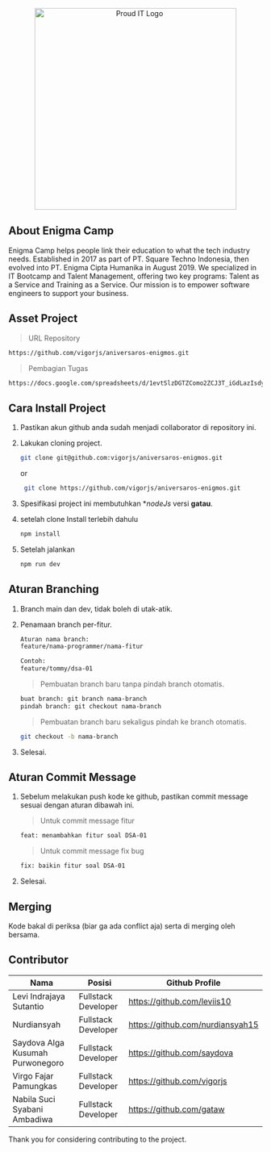 <p align="center"><a href="https://enigmacamp.com/" target="_blank"><img src="https://enigmacamp.com/_next/image?url=%2Ficons%2Fenigma-logo-home.png&w=256&q=75" width="400" alt="Proud IT Logo"></a></p>

## About Enigma Camp

Enigma Camp helps people link their education to what the tech industry needs.
Established in 2017 as part of PT. Square Techno Indonesia, then evolved into 
PT. Enigma Cipta Humanika in August 2019. We specialized in IT Bootcamp and Talent Management, 
offering two key programs: Talent as a Service and Training as a Service. Our mission is to empower 
software engineers to support your business.
## Asset Project

> URL Repository

```sh
https://github.com/vigorjs/aniversaros-enigmos.git
```
> Pembagian Tugas

```sh
https://docs.google.com/spreadsheets/d/1evtSlzDGTZComo2ZCJ3T_iGdLazIsdywElP98KkGRSM/edit?usp=sharing
```

## Cara Install Project

1. Pastikan akun github anda sudah menjadi collaborator di repository ini.
2. Lakukan cloning project.
    
    ```sh
    git clone git@github.com:vigorjs/aniversaros-enigmos.git
    ```
   or
   ```sh
    git clone https://github.com/vigorjs/aniversaros-enigmos.git
    ```
3. Spesifikasi project ini membutuhkan **nodeJs* versi **gatau**.
4. setelah clone Install terlebih dahulu 
    ```sh
    npm install
    ```
5. Setelah jalankan
    ```sh
    npm run dev
    ```

## Aturan Branching

1. Branch main dan dev, tidak boleh di utak-atik.
2. Penamaan branch per-fitur.

    ```sh
    Aturan nama branch:
    feature/nama-programmer/nama-fitur
   
    Contoh:
    feature/tommy/dsa-01
    ```

   > Pembuatan branch baru tanpa pindah branch otomatis.

    ```sh
    buat branch: git branch nama-branch
    pindah branch: git checkout nama-branch
    ```

   > Pembuatan branch baru sekaligus pindah ke branch otomatis.

    ```sh
    git checkout -b nama-branch
    ```

3. Selesai.

## Aturan Commit Message

1. Sebelum melakukan push kode ke github, pastikan commit message sesuai dengan aturan dibawah ini.

   > Untuk commit message fitur

    ```sh
    feat: menambahkan fitur soal DSA-01
    ```

   > Untuk commit message fix bug

    ```sh
    fix: baikin fitur soal DSA-01
    ```

2. Selesai.

## Merging

Kode bakal di periksa (biar ga ada conflict aja) serta di merging oleh bersama.

## Contributor

| Nama                              | Posisi              | Github Profile                         |
|-----------------------------------| ------------------- |----------------------------------------|
| Levi Indrajaya Sutantio           | Fullstack Developer | https://github.com/leviis10            |
| Nurdiansyah                       | Fullstack Developer | https://github.com/nurdiansyah15       |
| Saydova Alga Kusumah Purwonegoro  | Fullstack Developer | https://github.com/saydova             |
| Virgo Fajar Pamungkas             | Fullstack Developer | https://github.com/vigorjs             |
| Nabila Suci Syabani Ambadiwa      | Fullstack Developer | https://github.com/gataw               |

Thank you for considering contributing to the project.
